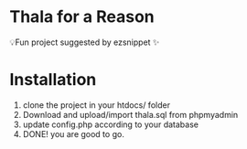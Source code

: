 # Thala for a Reason
💡Fun project suggested by ezsnippet ✨

# Installation
1. clone the project in your htdocs/ folder
2. Download and upload/import thala.sql from phpmyadmin
3. update config.php according to your database
4. DONE! you are good to go.
